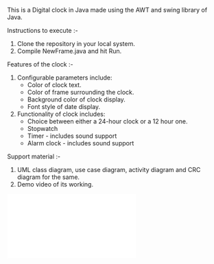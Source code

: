 This is a Digital clock in Java made using the AWT and swing library of Java. 

Instructions to execute :-

1) Clone the repository in your local system.
2) Compile NewFrame.java and hit Run.

Features of the clock :-

1) Configurable parameters include: 
 	* Color of clock text.
	* Color of frame surrounding the clock.
	* Background color of clock display.
	* Font style of date display.
2) Functionality of clock includes:
	* Choice between either a 24-hour clock or a 12 hour one.
	* Stopwatch
	* Timer - includes sound support
	* Alarm clock - includes sound support

Support material :-

1) UML class diagram, use case diagram, activity diagram and CRC diagram for the same.
2) Demo video of its working.

![](digital-clock.ts)


